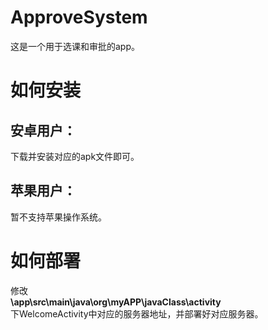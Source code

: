 # ApproveSystem
 这是一个用于选课和审批的app。
# 如何安装
 ## 安卓用户：
 下载并安装对应的apk文件即可。
 ## 苹果用户：
暂不支持苹果操作系统。
# 如何部署
 修改  
**\app\src\main\java\org\myAPP\javaClass\activity**  
 下WelcomeActivity中对应的服务器地址，并部署好对应服务器。
